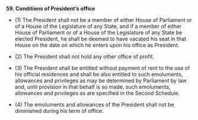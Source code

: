 **59\. Conditions of President’s office**

- (1) The President shall not be a member of either House of Parliament or of a House of the Legislature of any State, and if a member of either House of Parliament or of a House of the Legislature of any State be elected President, he shall be deemed to have vacated his seat in that House on the date on which he enters upon his office as President.

- (2) The President shall not hold any other office of profit.

- (3) The President shall be entitled without payment of rent to the use of his official residences and shall be also entitled to such emoluments, allowances and privileges as may be determined by Parliament by law and, until provision in that behalf is so made, such emoluments, allowances and privileges as are specified in the Second Schedule.

- (4) The emoluments and allowances of the President shall not be diminished during his term of office.

